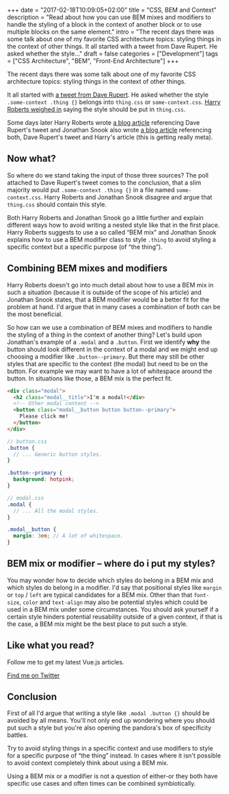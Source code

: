 +++
date = "2017-02-18T10:09:05+02:00"
title = "CSS, BEM and Context"
description = "Read about how you can use BEM mixes and modifiers to handle the styling of a block in the context of another block or to use multiple blocks on the same element."
intro = "The recent days there was some talk about one of my favorite CSS architecture topics: styling things in the context of other things. It all started with a tweet from Dave Rupert. He asked whether the style..."
draft = false
categories = ["Development"]
tags = ["CSS Architecture", "BEM", "Front-End Architecture"]
+++

The recent days there was some talk about one of my favorite CSS architecture topics: styling things in the context of other things.

It all started with [a tweet from Dave Rupert](https://twitter.com/davatron5000/status/829091851651149824). He asked whether the style `.some-context .thing {}` belongs into `thing.css` or `some-context.css`. [Harry Roberts weighed in](https://twitter.com/csswizardry/status/829124651288780801) saying the style should be put in `thing.css`.

Some days later Harry Roberts wrote [a blog article](https://csswizardry.com/2017/02/code-smells-in-css-revisited#a-class-appearing-in-another-components-file) referencing Dave Rupert's tweet and Jonathan Snook also wrote [a blog article](https://snook.ca/archives/html_and_css/coding-css-for-context) referencing both, Dave Rupert's tweet and Harry's article (this is getting really meta).

## Now what?

So where do we stand taking the input of those three sources? The poll attached to Dave Rupert's tweet comes to the conclusion, that a slim majority would put `.some-context .thing {}` in a file named `some-context.css`. Harry Roberts and Jonathan Snook disagree and argue that `thing.css` should contain this style.

Both Harry Roberts and Jonathan Snook go a little further and explain different ways how to avoid writing a nested style like that in the first place. Harry Roberts suggests to use a so called “BEM mix” and Jonathan Snook explains how to use a BEM modifier class to style `.thing` to avoid styling a specific context but a specific purpose (of “the thing”).

## Combining BEM mixes and modifiers

Harry Roberts doesn't go into much detail about how to use a BEM mix in such a situation (because it is outside of the scope of his article) and Jonathan Snook states, that a BEM modifier would be a better fit for the problem at hand. I'd argue that in many cases a combination of both can be the most beneficial.

So how can we use a combination of BEM mixes and modifiers to handle the styling of a thing in the context of another thing? Let's build upon Jonathan's example of a `.modal` and a `.button`. First we identify **why** the button should look different in the context of a modal and we might end up choosing a modifier like `.button--primary`. But there may still be other styles that are specific to the context (the modal) but need to be on the button. For example we may want to have a lot of whitespace around the button. In situations like those, a BEM mix is the perfect fit.

```html
<div class="modal">
  <h2 class="modal__title">I'm a modal!</div>
  <!-- Other modal content -->
  <button class="modal__button button button--primary">
    Please click me!
  </button>
</div>
```

```scss
// button.css
.button {
  // ... Generic button styles.
}

.button--primary {
  background: hotpink;
}
```

```scss
// modal.css
.modal {
  // ... All the modal styles.
}

.modal__button {
  margin: 3em; // A lot of whitespace.
}
```

## BEM mix or modifier – where do i put my styles?

You may wonder how to decide which styles do belong in a BEM mix and which styles do belong in a modifier. I'd say that positional styles like `margin` or `top` / `left` are typical candidates for a BEM mix. Other than that `font-size`, `color` and `text-align` may also be potential styles which could be used in a BEM mix under some circumstances. You should ask yourself if a certain style hinders potential reusability outside of a given context, if that is the case, a BEM mix might be the best place to put such a style.

<div class="c-content__broad">
  <div class="c-twitter-teaser">
    <div class="c-twitter-teaser__content">
      <h2 class="c-twitter-teaser__headline">Like what you read?</h2>
      <p class="c-twitter-teaser__body">
        Follow me to get my latest Vue.js articles.
      </p>
      <a class="c-button c-button--outline c-twitter-teaser__button" rel="nofollow" href="https://twitter.com/maoberlehner" data-event-category="link" data-event-action="click: contact" data-event-label="Twitter (article content)">
        Find me on Twitter
      </a>
    </div>
  </div>
</div>

## Conclusion

First of all I'd argue that writing a style like `.modal .button {}` should be avoided by all means. You'll not only end up wondering where you should put such a style but you're also opening the pandora's box of specificity battles.

Try to avoid styling things in a specific context and use modifiers to style for a specific purpose of “the thing” instead. In cases where it isn't possible to avoid context completely think about using a BEM mix.

Using a BEM mix or a modifier is not a question of either-or they both have specific use cases and often times can be combined symbiotically.
